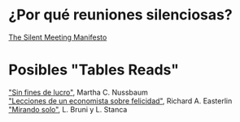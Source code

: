# ¿Por qué reuniones silenciosas? 

[The Silent Meeting Manifesto](https://medium.com/p/189e9e3487eb)

# Posibles "Tables Reads"

["Sin fines de lucro"](https://docs.google.com/document/d/1BMQFmfrLr6Zg5AkUYj9jVIVw3c3U0pDD4Cb1yr52YiA/edit?usp=sharing), Martha C. Nussbaum <br />
["Lecciones de un economista sobre felicidad"](https://docs.google.com/document/d/132z9_rNKlI9-EMj-82H1x12qrE_Re1YyWrAepoMa-bA/edit?usp=sharing), Richard A. Easterlin
["Mirando solo"](https://docs.google.com/document/d/1p33aO9giKtmZqeOekJhRCHfJxPd-IMJ8hFPuYTHOb3w/edit?usp=sharing), L. Bruni y L. Stanca
